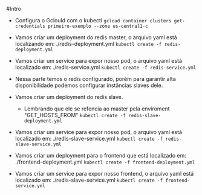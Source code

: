 #Intro

- Configura o Gclould com o kubectl
``` gcloud container clusters get-credentials primeiro-exemplo --zone us-central1-c ```

- Vamos criar um deployment do redis master, o arquivo yaml está localizando em: ./redis-deployment.yml
``` kubectl create -f redis-deployment.yml ```

- Vamos criar um service para expor nosso pod, o arquivo yaml está localizado em: ./redis-service.yml
``` kubectl create -f redis-service.yml ```

- Nessa parte temos o redis configurado, porém para garantir alta disponibilidade podemos configurar instâncias slaves dele.

- Vamos criar um deployment do redis slave.
  - Lembrando que ele se refencia ao master pela enviroment "GET_HOSTS_FROM"
``` kubectl create -f redis-slave-deployment.yml ```

- Vamos criar um service para expor nosso pod, o arquivo yaml está localizado em: ./redis-slave-service.yml
``` kubectl create -f redis-slave-service.yml ```

- Vamos criar um deployment para o frontend que está localizado em: ./frontend-deployment.yml
``` kubectl create -f frontend-deployment.yml ```

- Vamos criar um service para expor nosso frontend, o arquivo yaml está localizado em: ./redis-slave-service.yml
``` kubectl create -f frontend-service.yml ```

